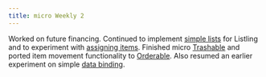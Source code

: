 ```yaml
---
title: micro Weekly 2
---
```


Worked on future financing. Continued to implement
[simple lists](https://github.com/noyainrain/listling/issues/1) for Listling and to experiment with
[assigning items](https://github.com/noyainrain/listling/issues/3). Finished micro
[Trashable](https://github.com/noyainrain/micro/issues/8) and ported item movement functionality to
[Orderable](https://github.com/noyainrain/micro/issues/7). Also resumed an earlier experiment on
simple [data binding](https://github.com/noyainrain/micro/issues/11).
